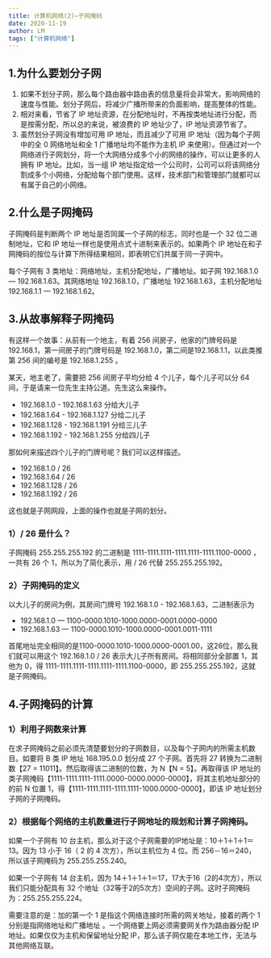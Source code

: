 ```yaml
---
title: 计算机网络(2)—子网掩码
date: 2020-11-19
author: LM
tags: ["计算机网络"]
---
```


## 1.为什么要划分子网

1. 如果不划分子网，那么每个路由器中路由表的信息量将会非常大，影响网络的速度与性能。划分子网后，将减少广播所带来的负面影响，提高整体的性能。
2. 相对来看，节省了 IP 地址资源，在分配地址时，不再按类地址进行分配，而是按需分配，所以总的来说，被浪费的 IP 地址少了，IP 地址资源节省了。
3. 虽然划分子网没有增加可用 IP 地址，而且减少了可用 IP 地址（因为每个子网中的全 0 网络地址和全 1 广播地址均不能作为主机 IP 来使用）。但通过对一个网络进行子网划分，将一个大网络分成多个小的网络的操作，可以让更多的人拥有 IP 地址。比如，当一组 IP 地址指定给一个公司时，公司可以将该网络分割成多个小网络，分配给每个部门使用。这样，技术部门和管理部门就都可以有属于自己的小网络。

## 2.什么是子网掩码

子网掩码是判断两个 IP 地址是否同属一个子网的标志，同时也是一个 32 位二进制地址，它和 IP 地址一样也是使用点式十进制来表示的。如果两个 IP 地址在和子网掩码的按位与计算下所得结果相同，即表明它们共属于同一子网中。

每个子网有 3 类地址：网络地址，主机分配地址，广播地址。如子网 192.168.1.0 — 192.168.1.63。其网络地址 192.168.1.0，广播地址 192.168.1.63，主机分配地址 192.168.1.1 — 192.168.1.62。

## 3.从故事解释子网掩码

有这样一个故事：从前有一个地主，有着 256 间房子，他家的门牌号码是 192.168.1，第一间房子的门牌号码是 192.168.1.0，第二间是192.168.1.1，以此类推第 256 间的编号是 192.168.1.255 。

某天，地主老了，需要把 256 间房子平均分给 4 个儿子，每个儿子可以分 64 间，于是请来一位先生主持公道。先生这么来操作。

- 192.168.1.0 - 192.168.1.63 分给大儿子
- 192.168.1.64 - 192.168.1.127 分给二儿子
- 192.168.1.128 - 192.168.1.191 分给三儿子
- 192.168.1.192 - 192.168.1.255 分给四儿子

那如何来描述四个儿子的门牌号呢？我们可以这样描述。

- 192.168.1.0 / 26
- 192.168.1.64 / 26
- 192.168.1.128 / 26
- 192.168.1.192 / 26

这也就是子网网段，上面的操作也就是子网的划分。

### 1）/ 26 是什么？

子网掩码 255.255.255.192 的二进制是 1111-1111.1111-1111.1111-1111.1100-0000 ，一共有 26 个 1，所以为了简化表示，用 / 26 代替 255.255.255.192。

### 2）子网掩码的定义

以大儿子的房间为例，其房间门牌号 192.168.1.0 - 192.168.1.63，二进制表示为

- 192.168.1.0 — 1100-0000.1010-1000.0000-0001.0000-0000
- 192.168.1.63 — 1100-0000.1010-1000.0000-0001.0011-1111

首尾地址完全相同的是1100-0000.1010-1000.0000-0001.00，这26位，那么我们就可以用这个 192.168.1.0 / 26 表示大儿子所有房间。将相同部分全部置 1，其他为 0，得 1111-1111.1111-1111.1111-1111.1100-0000，即 255.255.255.192，这就是子网掩码。

## 4.子网掩码的计算

### 1）利用子网数来计算

在求子网掩码之前必须先清楚要划分的子网数目，以及每个子网内的所需主机数目。如要将 B 类 IP 地址 168.195.0.0 划分成 27 个子网。首先将 27 转换为二进制数【27 = 11011】。然后取得该二进制的位数，为 N【N = 5】。再取得该 IP 地址的类子网掩码【1111-1111.1111-1111.0000-0000.0000-0000】，将其主机地址部分的的前 N 位置 1，得【1111-1111.1111-1111.1111-1000.0000-0000】，即该 IP 地址划分子网的子网掩码。

### 2）根据每个网络的主机数量进行子网地址的规划和计算子网掩码。

如果一个子网有 10 台主机，那么对于这个子网需要的IP地址是：10＋1＋1＋1＝13。因为 13 小于 16（ 2 的 4 次方），所以主机位为 4 位。而 256－16＝240，所以该子网掩码为 255.255.255.240。

如果一个子网有 14 台主机，因为 14＋1＋1＋1＝17，17大于16（2的4次方），所以我们只能分配具有 32 个地址（32等于2的5次方）空间的子网。这时子网掩码为：255.255.255.224。

需要注意的是：加的第一个 1 是指这个网络连接时所需的网关地址，接着的两个 1 分别是指网络地址和广播地址 。一个网络要上网必须需要网关作为路由器分配 IP 地址。如果仅仅为主机和保留地址分配 IP，那么该子网仅能在本地工作，无法与其他网络互联。

